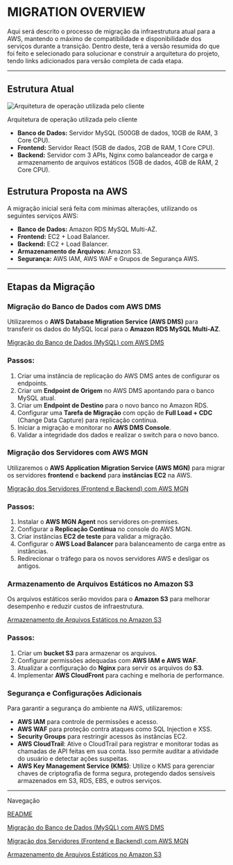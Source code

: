 # MIGRATION OVERVIEW

Aqui será descrito o processo de migração da infraestrutura atual para a AWS, mantendo o máximo de compatibilidade e disponibilidade dos serviços durante a transição. 
Dentro deste, terá a versão resumida do que foi feito e selecionado para solucionar e construir a arquitetura do projeto, tendo links  adicionados para versão completa de cada etapa.

---

## Estrutura Atual

![Arquitetura de operação utilizada pelo cliente](image.png)

Arquitetura de operação utilizada pelo cliente

- **Banco de Dados:** Servidor MySQL (500GB de dados, 10GB de RAM, 3 Core CPU).
- **Frontend:** Servidor React (5GB de dados, 2GB de RAM, 1 Core CPU).
- **Backend:** Servidor com 3 APIs, Nginx como balanceador de carga e armazenamento de arquivos estáticos (5GB de dados, 4GB de RAM, 2 Core CPU).

## Estrutura Proposta na AWS

A migração inicial será feita com mínimas alterações, utilizando os seguintes serviços AWS:

- **Banco de Dados:** Amazon RDS MySQL Multi-AZ.
- **Frontend:** EC2 + Load Balancer.
- **Backend:** EC2 + Load Balancer.
- **Armazenamento de Arquivos:** Amazon S3.
- **Segurança:** AWS IAM, AWS WAF e Grupos de Segurança AWS.

---

## Etapas da Migração

### Migração do Banco de Dados com AWS DMS

Utilizaremos o **AWS Database Migration Service (AWS DMS)** para transferir os dados do MySQL local para o **Amazon RDS MySQL Multi-AZ**.

[Migração do Banco de Dados (MySQL) com AWS DMS](https://www.notion.so/Migra-o-do-Banco-de-Dados-MySQL-com-AWS-DMS-1b3b1a83c77780ed9cdeeda9d6f3774d?pvs=21) 

### Passos:

1. Criar uma instância de replicação do AWS DMS antes de configurar os endpoints.
2. Criar um **Endpoint de Origem** no AWS DMS apontando para o banco MySQL atual.
3. Criar um **Endpoint de Destino** para o novo banco no Amazon RDS.
4. Configurar uma **Tarefa de Migração** com opção de **Full Load + CDC** (Change Data Capture) para replicação contínua.
5. Iniciar a migração e monitorar no **AWS DMS Console**.
6. Validar a integridade dos dados e realizar o switch para o novo banco.

### Migração dos Servidores com AWS MGN

Utilizaremos o **AWS Application Migration Service (AWS MGN)** para migrar os servidores **frontend** e **backend** para **instâncias EC2** na AWS.

[Migração dos Servidores (Frontend e Backend) com AWS MGN](https://www.notion.so/Migra-o-dos-Servidores-Frontend-e-Backend-com-AWS-MGN-1b3b1a83c777800d9d25ed5a537034bf?pvs=21) 

### Passos:

1. Instalar o **AWS MGN Agent** nos servidores on-premises.
2. Configurar a **Replicação Contínua** no console do AWS MGN.
3. Criar instâncias **EC2 de teste** para validar a migração.
4. Configurar o **AWS Load Balancer** para balanceamento de carga entre as instâncias.
5. Redirecionar o tráfego para os novos servidores AWS e desligar os antigos.

### Armazenamento de Arquivos Estáticos no Amazon S3

Os arquivos estáticos serão movidos para o **Amazon S3** para melhorar desempenho e reduzir custos de infraestrutura.

[Armazenamento de Arquivos Estáticos no Amazon S3](https://www.notion.so/Armazenamento-de-Arquivos-Est-ticos-no-Amazon-S3-1b3b1a83c77780d3ad4ced2588a3d447?pvs=21) 

### Passos:

1. Criar um **bucket S3** para armazenar os arquivos.
2. Configurar permissões adequadas com **AWS IAM e AWS WAF**.
3. Atualizar a configuração do **Nginx** para servir os arquivos do **S3**.
4. Implementar **AWS CloudFront** para caching e melhoria de performance.

### Segurança e Configurações Adicionais

Para garantir a segurança do ambiente na AWS, utilizaremos:

- **AWS IAM** para controle de permissões e acesso.
- **AWS WAF** para proteção contra ataques como SQL Injection e XSS.
- **Security Groups** para restringir acessos às instâncias EC2.
- **AWS CloudTrail**: Ative o CloudTrail para registrar e monitorar todas as chamadas de API feitas em sua conta. Isso permite auditar a atividade do usuário e detectar ações suspeitas.
- **AWS Key Management Service (KMS)**: Utilize o KMS para gerenciar chaves de criptografia de forma segura, protegendo dados sensíveis armazenados em S3, RDS, EBS, e outros serviços.

---

Navegação

[README](https://www.notion.so/README-1a4b1a83c77780ba80c2c924d6039926?pvs=21) 

[Migração do Banco de Dados (MySQL) com AWS DMS](https://www.notion.so/Migra-o-do-Banco-de-Dados-MySQL-com-AWS-DMS-1b3b1a83c77780ed9cdeeda9d6f3774d?pvs=21)

[Migração dos Servidores (Frontend e Backend) com AWS MGN](https://www.notion.so/Migra-o-dos-Servidores-Frontend-e-Backend-com-AWS-MGN-1b3b1a83c777800d9d25ed5a537034bf?pvs=21)

[Armazenamento de Arquivos Estáticos no Amazon S3](https://www.notion.so/Armazenamento-de-Arquivos-Est-ticos-no-Amazon-S3-1b3b1a83c77780d3ad4ced2588a3d447?pvs=21)